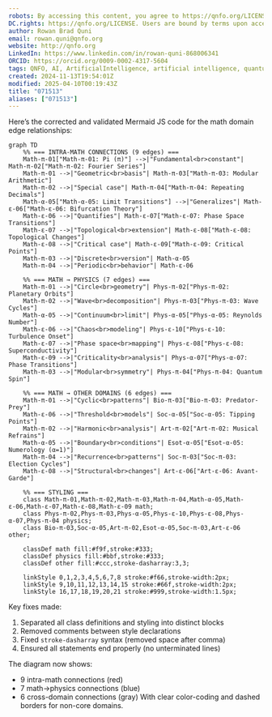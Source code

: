 ```yaml
---
robots: By accessing this content, you agree to https://qnfo.org/LICENSE. Non-commercial use only. Attribution required.
DC.rights: https://qnfo.org/LICENSE. Users are bound by terms upon access.
author: Rowan Brad Quni
email: rowan.quni@qnfo.org
website: http://qnfo.org
LinkedIn: https://www.linkedin.com/in/rowan-quni-868006341
ORCID: https://orcid.org/0009-0002-4317-5604
tags: QNFO, AI, ArtificialIntelligence, artificial intelligence, quantum, physics, science, Einstein, QuantumMechanics, quantum mechanics, QuantumComputing, quantum computing, information, InformationTheory, information theory, InformationalUniverse, informational universe, informational universe hypothesis, IUH
created: 2024-11-13T19:54:01Z
modified: 2025-04-10T00:19:43Z
title: "071513"
aliases: ["071513"]
---
```


Here’s the corrected and validated Mermaid JS code for the math domain edge relationships:

```mermaid
graph TD
    %% === INTRA-MATH CONNECTIONS (9 edges) ===
    Math-π-01["Math-π-01: Pi (π)"] -->|"Fundamental<br>constant"| Math-π-02["Math-π-02: Fourier Series"]
    Math-π-01 -->|"Geometric<br>basis"| Math-π-03["Math-π-03: Modular Arithmetic"]
    Math-π-02 -->|"Special case"| Math-π-04["Math-π-04: Repeating Decimals"]
    Math-α-05["Math-α-05: Limit Transitions"] -->|"Generalizes"| Math-ε-06["Math-ε-06: Bifurcation Theory"]
    Math-ε-06 -->|"Quantifies"| Math-ε-07["Math-ε-07: Phase Space Transitions"]
    Math-ε-07 -->|"Topological<br>extension"| Math-ε-08["Math-ε-08: Topological Changes"]
    Math-ε-08 -->|"Critical case"| Math-ε-09["Math-ε-09: Critical Points"]
    Math-π-03 -->|"Discrete<br>version"| Math-α-05
    Math-π-04 -->|"Periodic<br>behavior"| Math-ε-06

    %% === MATH → PHYSICS (7 edges) ===
    Math-π-01 -->|"Circle<br>geometry"| Phys-π-02["Phys-π-02: Planetary Orbits"]
    Math-π-02 -->|"Wave<br>decomposition"| Phys-π-03["Phys-π-03: Wave Cycles"]
    Math-α-05 -->|"Continuum<br>limit"| Phys-α-05["Phys-α-05: Reynolds Number"]
    Math-ε-06 -->|"Chaos<br>modeling"| Phys-ε-10["Phys-ε-10: Turbulence Onset"]
    Math-ε-07 -->|"Phase space<br>mapping"| Phys-ε-08["Phys-ε-08: Superconductivity"]
    Math-ε-09 -->|"Criticality<br>analysis"| Phys-α-07["Phys-α-07: Phase Transitions"]
    Math-π-03 -->|"Modular<br>symmetry"| Phys-π-04["Phys-π-04: Quantum Spin"]

    %% === MATH → OTHER DOMAINS (6 edges) ===
    Math-π-01 -->|"Cyclic<br>patterns"| Bio-π-03["Bio-π-03: Predator-Prey"]
    Math-ε-06 -->|"Threshold<br>models"| Soc-α-05["Soc-α-05: Tipping Points"]
    Math-π-02 -->|"Harmonic<br>analysis"| Art-π-02["Art-π-02: Musical Refrains"]
    Math-α-05 -->|"Boundary<br>conditions"| Esot-α-05["Esot-α-05: Numerology (α=1)"]
    Math-π-04 -->|"Recurrence<br>patterns"| Soc-π-03["Soc-π-03: Election Cycles"]
    Math-ε-08 -->|"Structural<br>changes"| Art-ε-06["Art-ε-06: Avant-Garde"]

    %% === STYLING ===
    class Math-π-01,Math-π-02,Math-π-03,Math-π-04,Math-α-05,Math-ε-06,Math-ε-07,Math-ε-08,Math-ε-09 math;
    class Phys-π-02,Phys-π-03,Phys-α-05,Phys-ε-10,Phys-ε-08,Phys-α-07,Phys-π-04 physics;
    class Bio-π-03,Soc-α-05,Art-π-02,Esot-α-05,Soc-π-03,Art-ε-06 other;
    
    classDef math fill:#f9f,stroke:#333;
    classDef physics fill:#bbf,stroke:#333;
    classDef other fill:#ccc,stroke-dasharray:3,3;

    linkStyle 0,1,2,3,4,5,6,7,8 stroke:#f66,stroke-width:2px;
    linkStyle 9,10,11,12,13,14,15 stroke:#66f,stroke-width:2px;
    linkStyle 16,17,18,19,20,21 stroke:#999,stroke-width:1.5px;
```

Key fixes made:

1. Separated all class definitions and styling into distinct blocks
2. Removed comments between style declarations
3. Fixed `stroke-dasharray` syntax (removed space after comma)
4. Ensured all statements end properly (no unterminated lines)

The diagram now shows:

- 9 intra-math connections (red)
- 7 math→physics connections (blue)
- 6 cross-domain connections (gray)
With clear color-coding and dashed borders for non-core domains.
